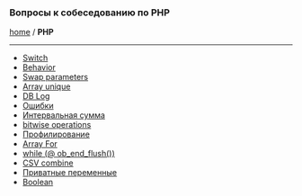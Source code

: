 ### Вопросы к собеседованию по PHP
[home][go-home] / **PHP**

---

- [Switch](./switch/index.md)
- [Behavior](./behavior/index.md)
- [Swap parameters](./swap/index.md)
- [Array unique](./array-unique/index.md)
- [DB Log](./db-log/index.md)
- [Ошибки](./error/index.md)
- [Интервальная сумма](./interval-answer/index.md)
- [bitwise operations](./bitwise-operations/index.md)
- [Профилирование](./profiling/index.md)
- [Array For](./array-for/index.md)
- [while (@ ob_end_flush())](./while-ob-end-flush/index.md)
- [CSV combine](./csv-combine/index.md)
- [Приватные переменные](./private-params/index.md)
- [Boolean](./boolean/index.md)


 
[go-home]: ../index.md
